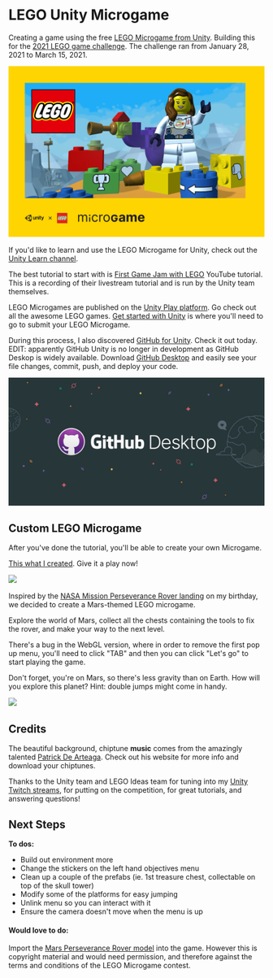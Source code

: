 # LEGO Unity Microgame

Creating a game using the free [LEGO Microgame from Unity](https://store.unity.com/lego-microgame). Building this for the [2021 LEGO game challenge](https://ideas.lego.com/blogs/a4ae09b6-0d4c-4307-9da8-3ee9f3d368d6/post/d82d4bfe-12af-4498-a25d-12b118a6d718). The challenge ran from January 28, 2021 to March 15, 2021.

![](https://github.com/MishManners/LEGO-Unity/blob/main/1055f848-b61d-440e-a059-0ca72e7d8b6b.jpg?raw=true)

If you'd like to learn and use the LEGO Microgame for Unity, check out the [Unity Learn channel](https://learn.unity.com/project/lego-template).

The best tutorial to start with is [First Game Jam with LEGO](https://www.youtube.com/watch?reload=9&v=pq_hjSUbrXs&feature=emb_rel_end&ab_channel=Unity) YouTube tutorial. This is a recording of their livestream tutorial and is run by the Unity team themselves.

LEGO Microgames are published on the [Unity Play platform](https://play.unity.com/). Go check out all the awesome LEGO games. [Get started with Unity](https://store.unity.com/lego-microgame?_ga=2.62865583.2020612240.1612847856-2003228940.1612847856) is where you'll need to go to submit your LEGO Microgame.

During this process, I also discovered [GitHub for Unity](https://unity.github.com/). Check it out today.
EDIT: apparently GitHub Unity is no longer in development as GitHub Deskop is widely available. Download [GitHub Desktop](https://desktop.github.com/) and easily see your file changes, commit, push, and deploy your code.

![](https://github.com/MishManners/LEGO-Unity/blob/main/github-desktop.jpg)

## Custom LEGO Microgame

After you've done the tutorial, you'll be able to create your own Microgame.

[This what I created](https://play.unity.com/mg/other/webgl-builds-24967). Give it a play now!

![](https://github.com/MishManners/LEGO-Unity/blob/main/Screenshots/Running.jpg)

Inspired by the [NASA Mission Perseverance Rover landing](https://mars.nasa.gov/mars2020/timeline/landing/entry-descent-landing/) on my birthday, we decided to create a Mars-themed LEGO microgame.

Explore the world of Mars, collect all the chests containing the tools to fix the rover, and make your way to the next level.

There's a bug in the WebGL version, where in order to remove the first pop up menu, you'll need to click "TAB" and then you can click "Let's go" to start playing the game.

Don't forget, you're on Mars, so there's less gravity than on Earth. How will you explore this planet? Hint: double jumps might come in handy.

![](https://github.com/MishManners/LEGO-Unity/blob/main/Screenshots/Jump.jpg)

## Credits

The beautiful background, chiptune **music** comes from the amazingly talented [Patrick De Arteaga](https://patrickdearteaga.com/). Check out his website for more info and download your chiptunes.

Thanks to the Unity team and LEGO Ideas team for tuning into my [Unity Twitch streams](https://www.twitch.tv/videos/946127617), for putting on the competition, for great tutorials, and answering questions!

## Next Steps

**To dos:**
- Build out environment more
- Change the stickers on the left hand objectives menu
- Clean up a couple of the prefabs (ie. 1st treasure chest, collectable on top of the skull tower)
- Modify some of the platforms for easy jumping
- Unlink menu so you can interact with it
- Ensure the camera doesn't move when the menu is up

#### Would love to do:

Import the [Mars Perseverance Rover model](https://mars.nasa.gov/resources/25042/mars-perseverance-rover-3d-model/) into the game. However this is copyright material and would need permission, and therefore against the terms and conditions of the LEGO Microgame contest.



